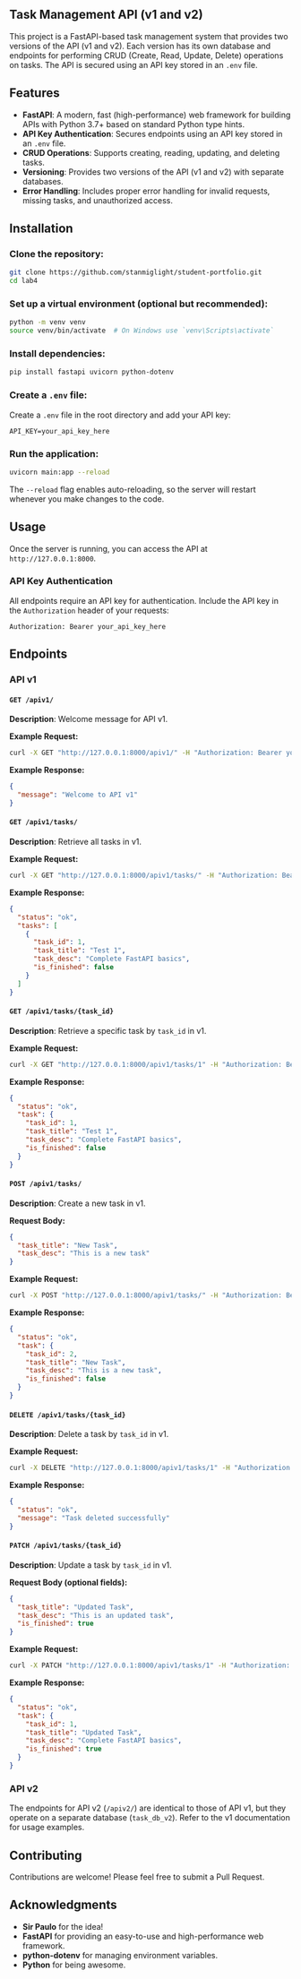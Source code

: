 ## Task Management API (v1 and v2)

This project is a FastAPI-based task management system that provides two versions of the API (v1 and v2). Each version has its own database and endpoints for performing CRUD (Create, Read, Update, Delete) operations on tasks. The API is secured using an API key stored in an `.env` file.

## Features

- **FastAPI**: A modern, fast (high-performance) web framework for building APIs with Python 3.7+ based on standard Python type hints.
- **API Key Authentication**: Secures endpoints using an API key stored in an `.env` file.
- **CRUD Operations**: Supports creating, reading, updating, and deleting tasks.
- **Versioning**: Provides two versions of the API (v1 and v2) with separate databases.
- **Error Handling**: Includes proper error handling for invalid requests, missing tasks, and unauthorized access.

## Installation

### Clone the repository:

```bash
git clone https://github.com/stanmiglight/student-portfolio.git
cd lab4
```

### Set up a virtual environment (optional but recommended):

```bash
python -m venv venv
source venv/bin/activate  # On Windows use `venv\Scripts\activate`
```

### Install dependencies:

```bash
pip install fastapi uvicorn python-dotenv
```

### Create a `.env` file:

Create a `.env` file in the root directory and add your API key:

```env
API_KEY=your_api_key_here
```

### Run the application:

```bash
uvicorn main:app --reload
```

The `--reload` flag enables auto-reloading, so the server will restart whenever you make changes to the code.

## Usage

Once the server is running, you can access the API at `http://127.0.0.1:8000`.

### API Key Authentication

All endpoints require an API key for authentication. Include the API key in the `Authorization` header of your requests:

```
Authorization: Bearer your_api_key_here
```

## Endpoints

### API v1

#### `GET /apiv1/`

**Description**: Welcome message for API v1.

**Example Request:**

```bash
curl -X GET "http://127.0.0.1:8000/apiv1/" -H "Authorization: Bearer your_api_key_here"
```

**Example Response:**

```json
{
  "message": "Welcome to API v1"
}
```

#### `GET /apiv1/tasks/`

**Description**: Retrieve all tasks in v1.

**Example Request:**

```bash
curl -X GET "http://127.0.0.1:8000/apiv1/tasks/" -H "Authorization: Bearer your_api_key_here"
```

**Example Response:**

```json
{
  "status": "ok",
  "tasks": [
    {
      "task_id": 1,
      "task_title": "Test 1",
      "task_desc": "Complete FastAPI basics",
      "is_finished": false
    }
  ]
}
```

#### `GET /apiv1/tasks/{task_id}`

**Description**: Retrieve a specific task by `task_id` in v1.

**Example Request:**

```bash
curl -X GET "http://127.0.0.1:8000/apiv1/tasks/1" -H "Authorization: Bearer your_api_key_here"
```

**Example Response:**

```json
{
  "status": "ok",
  "task": {
    "task_id": 1,
    "task_title": "Test 1",
    "task_desc": "Complete FastAPI basics",
    "is_finished": false
  }
}
```

#### `POST /apiv1/tasks/`

**Description**: Create a new task in v1.

**Request Body:**

```json
{
  "task_title": "New Task",
  "task_desc": "This is a new task"
}
```

**Example Request:**

```bash
curl -X POST "http://127.0.0.1:8000/apiv1/tasks/" -H "Authorization: Bearer your_api_key_here" -H "Content-Type: application/json" -d '{"task_title": "New Task", "task_desc": "This is a new task"}'
```

**Example Response:**

```json
{
  "status": "ok",
  "task": {
    "task_id": 2,
    "task_title": "New Task",
    "task_desc": "This is a new task",
    "is_finished": false
  }
}
```

#### `DELETE /apiv1/tasks/{task_id}`

**Description**: Delete a task by `task_id` in v1.

**Example Request:**

```bash
curl -X DELETE "http://127.0.0.1:8000/apiv1/tasks/1" -H "Authorization: Bearer your_api_key_here"
```

**Example Response:**

```json
{
  "status": "ok",
  "message": "Task deleted successfully"
}
```

#### `PATCH /apiv1/tasks/{task_id}`

**Description**: Update a task by `task_id` in v1.

**Request Body (optional fields):**

```json
{
  "task_title": "Updated Task",
  "task_desc": "This is an updated task",
  "is_finished": true
}
```

**Example Request:**

```bash
curl -X PATCH "http://127.0.0.1:8000/apiv1/tasks/1" -H "Authorization: Bearer your_api_key_here" -H "Content-Type: application/json" -d '{"task_title": "Updated Task", "is_finished": true}'
```

**Example Response:**

```json
{
  "status": "ok",
  "task": {
    "task_id": 1,
    "task_title": "Updated Task",
    "task_desc": "Complete FastAPI basics",
    "is_finished": true
  }
}
```

### API v2

The endpoints for API v2 (`/apiv2/`) are identical to those of API v1, but they operate on a separate database (`task_db_v2`). Refer to the v1 documentation for usage examples.

## Contributing

Contributions are welcome! Please feel free to submit a Pull Request.


## Acknowledgments

- **Sir Paulo** for the idea!
- **FastAPI** for providing an easy-to-use and high-performance web framework.
- **python-dotenv** for managing environment variables.
- **Python** for being awesome.

